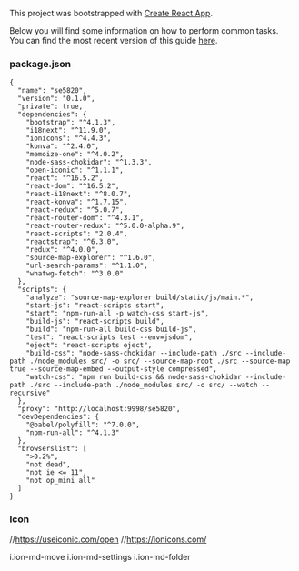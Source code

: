 This project was bootstrapped with [Create React App](https://github.com/facebookincubator/create-react-app).

Below you will find some information on how to perform common tasks.<br>
You can find the most recent version of this guide [here](https://github.com/facebookincubator/create-react-app/blob/master/packages/react-scripts/template/README.md).

### package.json


    {
      "name": "se5820",
      "version": "0.1.0",
      "private": true,
      "dependencies": {
        "bootstrap": "^4.1.3",
        "i18next": "^11.9.0",
        "ionicons": "^4.4.3",
        "konva": "^2.4.0",
        "memoize-one": "^4.0.2",
        "node-sass-chokidar": "^1.3.3",
        "open-iconic": "^1.1.1",
        "react": "^16.5.2",
        "react-dom": "^16.5.2",
        "react-i18next": "^8.0.7",
        "react-konva": "^1.7.15",
        "react-redux": "^5.0.7",
        "react-router-dom": "^4.3.1",
        "react-router-redux": "^5.0.0-alpha.9",
        "react-scripts": "2.0.4",
        "reactstrap": "^6.3.0",
        "redux": "^4.0.0",
        "source-map-explorer": "^1.6.0",
        "url-search-params": "^1.1.0",
        "whatwg-fetch": "^3.0.0"
      },
      "scripts": {
        "analyze": "source-map-explorer build/static/js/main.*",
        "start-js": "react-scripts start",
        "start": "npm-run-all -p watch-css start-js",
        "build-js": "react-scripts build",
        "build": "npm-run-all build-css build-js",
        "test": "react-scripts test --env=jsdom",
        "eject": "react-scripts eject",
        "build-css": "node-sass-chokidar --include-path ./src --include-path ./node_modules src/ -o src/ --source-map-root ./src --source-map true --source-map-embed --output-style compressed",
        "watch-css": "npm run build-css && node-sass-chokidar --include-path ./src --include-path ./node_modules src/ -o src/ --watch --recursive"
      },
      "proxy": "http://localhost:9998/se5820",
      "devDependencies": {
        "@babel/polyfill": "^7.0.0",
        "npm-run-all": "^4.1.3"
      },
      "browserslist": [
        ">0.2%",
        "not dead",
        "not ie <= 11",
        "not op_mini all"
      ]
    }


### Icon
//https://useiconic.com/open
//https://ionicons.com/

i.ion-md-move
i.ion-md-settings
i.ion-md-folder
